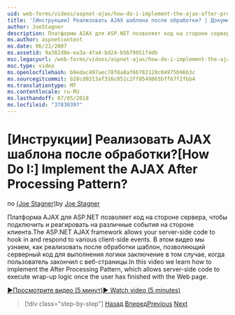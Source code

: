 ```yaml
---
uid: web-forms/videos/aspnet-ajax/how-do-i-implement-the-ajax-after-processing-pattern
title: '[Инструкции] Реализовать AJAX шаблона после обработки? | Документы Майкрософт'
author: JoeStagner
description: Платформа AJAX для ASP.NET позволяет код на стороне сервера, чтобы подключить и реагировать на различные события на стороне клиента. В этом видео мы узнаем, как реализовать Aft...
ms.author: aspnetcontent
ms.date: 06/21/2007
ms.assetid: 9a382d8e-ea3a-4fa4-bd24-b56f9051f4db
msc.legacyurl: /web-forms/videos/aspnet-ajax/how-do-i-implement-the-ajax-after-processing-pattern
msc.type: video
ms.openlocfilehash: b9edac497aec78f8a8af6b782120c04975b96b3c
ms.sourcegitcommit: b28cd0313af316c051c2ff8549865bff67f2fbb4
ms.translationtype: MT
ms.contentlocale: ru-RU
ms.lasthandoff: 07/05/2018
ms.locfileid: "37830397"
---
```

<a name="how-do-i-implement-the-ajax-after-processing-pattern"></a><span data-ttu-id="03db0-105">[Инструкции] Реализовать AJAX шаблона после обработки?</span><span class="sxs-lookup"><span data-stu-id="03db0-105">[How Do I:] Implement the AJAX After Processing Pattern?</span></span>
====================
<span data-ttu-id="03db0-106">по [(Joe Stagner)](https://github.com/JoeStagner)</span><span class="sxs-lookup"><span data-stu-id="03db0-106">by [Joe Stagner](https://github.com/JoeStagner)</span></span>

<span data-ttu-id="03db0-107">Платформа AJAX для ASP.NET позволяет код на стороне сервера, чтобы подключить и реагировать на различные события на стороне клиента.</span><span class="sxs-lookup"><span data-stu-id="03db0-107">The ASP.NET AJAX framework allows your server-side code to hook in and respond to various client-side events.</span></span> <span data-ttu-id="03db0-108">В этом видео мы узнаем, как реализовать после обработки шаблон, позволяющий серверный код для выполнения логики заключение в том случае, когда пользователь закончил с веб-страницы.</span><span class="sxs-lookup"><span data-stu-id="03db0-108">In this video we learn how to implement the After Processing Pattern, which allows server-side code to execute wrap-up logic once the user has finished with the Web page.</span></span>

[<span data-ttu-id="03db0-109">&#9654;Просмотрите видео (5 минут)</span><span class="sxs-lookup"><span data-stu-id="03db0-109">&#9654; Watch video (5 minutes)</span></span>](https://channel9.msdn.com/Blogs/ASP-NET-Site-Videos/how-do-i-implement-the-ajax-after-processing-pattern)

> [!div class="step-by-step"]
> <span data-ttu-id="03db0-110">[Назад](how-do-i-use-the-aspnet-ajax-history-control.md)
> [Вперед](how-do-i-update-multiple-regions-of-a-page-with-aspnet-ajax.md)</span><span class="sxs-lookup"><span data-stu-id="03db0-110">[Previous](how-do-i-use-the-aspnet-ajax-history-control.md)
[Next](how-do-i-update-multiple-regions-of-a-page-with-aspnet-ajax.md)</span></span>
